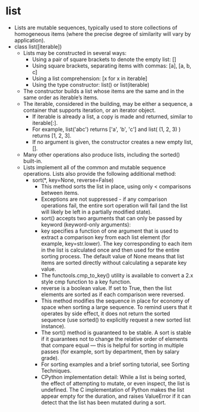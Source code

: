 # list
- Lists are mutable sequences, typically used to store collections of homogeneous items (where the precise degree of similarity will vary by application).
- class list([iterable])
    - Lists may be constructed in several ways:
        - Using a pair of square brackets to denote the empty list: []
        - Using square brackets, separating items with commas: [a], [a, b, c]
        - Using a list comprehension: [x for x in iterable]
        - Using the type constructor: list() or list(iterable)
    - The constructor builds a list whose items are the same and in the same order as iterable’s items.
    - The iterable, considered in the building, may be either a sequence, a container that supports iteration, or an iterator object.
        - If iterable is already a list, a copy is made and returned, similar to iterable[:].
        - For example, list('abc') returns ['a', 'b', 'c'] and list( (1, 2, 3) ) returns [1, 2, 3].
        - If no argument is given, the constructor creates a new empty list, [].
    - Many other operations also produce lists, including the sorted() built-in.
    - Lists implement all of the common and mutable sequence operations. Lists also provide the following additional method:
        - sort(*, key=None, reverse=False)
            - This method sorts the list in place, using only < comparisons between items. 
            - Exceptions are not suppressed - if any comparison operations fail, the entire sort operation will fail (and the list will likely be left in a partially modified state).
            - sort() accepts two arguments that can only be passed by keyword (keyword-only arguments):
            - key specifies a function of one argument that is used to extract a comparison key from each list element (for example, key=str.lower). The key corresponding to each item in the list is calculated once and then used for the entire sorting process. The default value of None means that list items are sorted directly without calculating a separate key value.
            - The functools.cmp_to_key() utility is available to convert a 2.x style cmp function to a key function.
            - reverse is a boolean value. If set to True, then the list elements are sorted as if each comparison were reversed.
            - This method modifies the sequence in place for economy of space when sorting a large sequence. To remind users that it operates by side effect, it does not return the sorted sequence (use sorted() to explicitly request a new sorted list instance).
            - The sort() method is guaranteed to be stable. A sort is stable if it guarantees not to change the relative order of elements that compare equal — this is helpful for sorting in multiple passes (for example, sort by department, then by salary grade).
            - For sorting examples and a brief sorting tutorial, see Sorting Techniques.
            - CPython implementation detail: While a list is being sorted, the effect of attempting to mutate, or even inspect, the list is undefined. The C implementation of Python makes the list appear empty for the duration, and raises ValueError if it can detect that the list has been mutated during a sort.